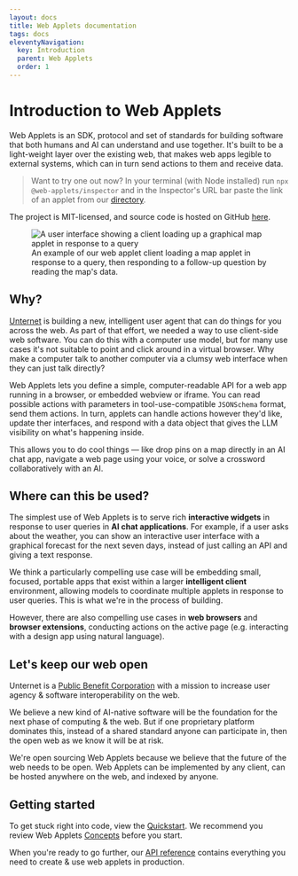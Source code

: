 ```yaml
---
layout: docs
title: Web Applets documentation
tags: docs
eleventyNavigation:
  key: Introduction
  parent: Web Applets
  order: 1
---
```


# Introduction to Web Applets

Web Applets is an SDK, protocol and set of standards for building software that both humans and AI can understand and use together. It's built to be a light-weight layer over the existing web, that makes web apps legible to external systems, which can in turn send actions to them and receive data.

> Want to try one out now? In your terminal (with Node installed) run `npx @web-applets/inspector` and in the Inspector's URL bar paste the link of an applet from our [directory](/directory).

The project is MIT-licensed, and source code is hosted on GitHub <a href="https://github.com/unternet-co/web-applets" target="_blank">here</a>.

<figure>
<img src="/assets/blog/2025-01-maps-demo.gif" alt="A user interface showing a client loading up a graphical map applet in response to a query" />
<figcaption>An example of our web applet client loading a map applet in response to a query, then responding to a follow-up question by reading the map's data.</figcaption>
</figure>

## Why?

[Unternet](https://unternet.co) is building a new, intelligent user agent that can do things for you across the web. As part of that effort, we needed a way to use client-side web software. You can do this with a computer use model, but for many use cases it's not suitable to point and click around in a virtual browser. Why make a computer talk to another computer via a clumsy web interface when they can just talk directly?

Web Applets lets you define a simple, computer-readable API for a web app running in a browser, or embedded webview or iframe. You can read possible actions with parameters in tool-use-compatible `JSONSchema` format, send them actions. In turn, applets can handle actions however they'd like, update ther interfaces, and respond with a data object that gives the LLM visibility on what's happening inside.

This allows you to do cool things &mdash; like drop pins on a map directly in an AI chat app, navigate a web page using your voice, or solve a crossword collaboratively with an AI.

## Where can this be used?

The simplest use of Web Applets is to serve rich **interactive widgets** in response to user queries in **AI chat applications**. For example, if a user asks about the weather, you can show an interactive user interface with a graphical forecast for the next seven days, instead of just calling an API and giving a text response.

We think a particularly compelling use case will be embedding small, focused, portable apps that exist within a larger **intelligent client** environment, allowing models to coordinate multiple applets in response to user queries. This is what we're in the process of building.

However, there are also compelling use cases in **web browsers** and **browser extensions**, conducting actions on the active page (e.g. interacting with a design app using natural language).

## Let's keep our web open

Unternet is a <a href="https://www.cooleygo.com/faq-delaware-public-benefit-corporations/" target="_blank">Public Benefit Corporation</a> with a mission to increase user agency &amp; software interoperability on the web.

We believe a new kind of AI-native software will be the foundation for the next phase of computing &amp; the web. But if one proprietary platform dominates this, instead of a shared standard anyone can participate in, then the open web as we know it will be at risk.

We're open sourcing Web Applets because we believe that the future of the web needs to be open. Web Applets can be implemented by any client, can be hosted anywhere on the web, and indexed by anyone.

## Getting started

To get stuck right into code, view the [Quickstart](/docs/web-applets/quickstart). We recommend you review Web Applets [Concepts](/docs/web-applets/concepts) before you start.

When you're ready to go further, our [API reference](docs/web-applets/reference) contains everything you need to create & use web applets in production.
